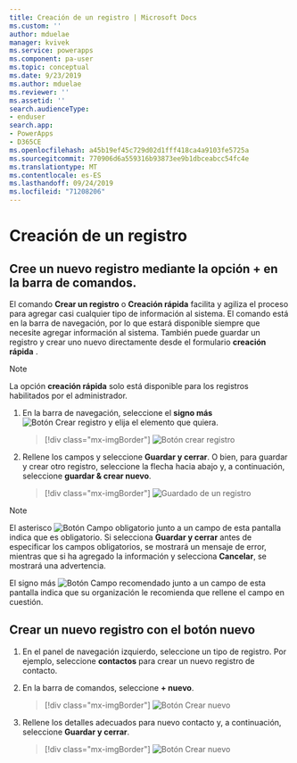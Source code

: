 ```yaml
---
title: Creación de un registro | Microsoft Docs
ms.custom: ''
author: mduelae
manager: kvivek
ms.service: powerapps
ms.component: pa-user
ms.topic: conceptual
ms.date: 9/23/2019
ms.author: mduelae
ms.reviewer: ''
ms.assetid: ''
search.audienceType:
- enduser
search.app:
- PowerApps
- D365CE
ms.openlocfilehash: a45b19ef45c729d02d1fff418ca4a9103fe5725a
ms.sourcegitcommit: 770906d6a559316b93873ee9b1dbceabcc54fc4e
ms.translationtype: MT
ms.contentlocale: es-ES
ms.lasthandoff: 09/24/2019
ms.locfileid: "71208206"
---
```

# <a name="create-a-new-record"></a>Creación de un registro

## <a name="create-a-new-record-using-the--option-on-the-command-bar"></a>Cree un nuevo registro mediante la opción + en la barra de comandos.

El comando **Crear un registro** o **Creación rápida** facilita y agiliza el proceso para agregar casi cualquier tipo de información al sistema. El comando está en la barra de navegación, por lo que estará disponible siempre que necesite agregar información al sistema. También puede guardar un registro y crear uno nuevo directamente desde el formulario **creación rápida** .

> [!NOTE]
> La opción **creación rápida** solo está disponible para los registros habilitados por el administrador.
    
1. En la barra de navegación, seleccione el **signo más**![Botón Crear registro](media/create-record-button.png "Botón Crear registro") y elija el elemento que quiera.  

    > [!div class="mx-imgBorder"] 
    > ![Botón crear registro](media/newrecord1.png "Botón crear registro")
  
2.  Rellene los campos y seleccione **Guardar y cerrar**. O bien, para guardar y crear otro registro, seleccione la flecha hacia abajo y, a continuación, seleccione **guardar & crear nuevo**.

     > [!div class="mx-imgBorder"] 
     > ![Guardado de un registro](media/quick_create.png "Guardado de un registro")
  
> [!NOTE]
> El asterisco ![Botón Campo obligatorio](media/required-field-button.png "Botón Campo obligatorio") junto a un campo de esta pantalla indica que es obligatorio. Si selecciona **Guardar y cerrar** antes de especificar los campos obligatorios, se mostrará un mensaje de error, mientras que si ha agregado la información y selecciona **Cancelar**, se mostrará una advertencia.
>   
> El signo más ![Botón Campo recomendado](media/recommended-field-button.png "Botón Campo recomendado") junto a un campo de esta pantalla indica que su organización le recomienda que rellene el campo en cuestión.  


## <a name="create-a-new-record-using-the-new-button"></a>Crear un nuevo registro con el botón nuevo 

1. En el panel de navegación izquierdo, seleccione un tipo de registro. Por ejemplo, seleccione **contactos** para crear un nuevo registro de contacto.
2. En la barra de comandos, seleccione **+ nuevo**.

    > [!div class="mx-imgBorder"] 
    > ![Botón Crear nuevo](media/newrecord2.png "Botón Crear nuevo")
  
3. Rellene los detalles adecuados para nuevo contacto y, a continuación, seleccione **Guardar y cerrar**.

    > [!div class="mx-imgBorder"] 
    > ![Botón Crear nuevo](media/newrecord3.png "Botón Crear nuevo")

    

